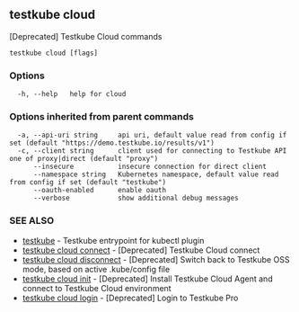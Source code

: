 ## testkube cloud

[Deprecated] Testkube Cloud commands

```
testkube cloud [flags]
```

### Options

```
  -h, --help   help for cloud
```

### Options inherited from parent commands

```
  -a, --api-uri string     api uri, default value read from config if set (default "https://demo.testkube.io/results/v1")
  -c, --client string      client used for connecting to Testkube API one of proxy|direct (default "proxy")
      --insecure           insecure connection for direct client
      --namespace string   Kubernetes namespace, default value read from config if set (default "testkube")
      --oauth-enabled      enable oauth
      --verbose            show additional debug messages
```

### SEE ALSO

* [testkube](testkube.md)	 - Testkube entrypoint for kubectl plugin
* [testkube cloud connect](testkube_cloud_connect.md)	 - [Deprecated] Testkube Cloud connect 
* [testkube cloud disconnect](testkube_cloud_disconnect.md)	 - [Deprecated] Switch back to Testkube OSS mode, based on active .kube/config file
* [testkube cloud init](testkube_cloud_init.md)	 - [Deprecated] Install Testkube Cloud Agent and connect to Testkube Cloud environment
* [testkube cloud login](testkube_cloud_login.md)	 - [Deprecated] Login to Testkube Pro

